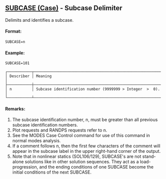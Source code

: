 ## [SUBCASE (Case)](https://nexus.hexagon.com/documentationcenter/bundle/MSC_Nastran_2022.4/page/Nastran_Combined_Book/qrg/casecontrol4a/TOC.SUBCASE.Case.xhtml) - Subcase Delimiter

Delimits and identifies a subcase.

#### Format:

```nastran
SUBCASE=n
```

#### Example:

```nastran
SUBCASE=101
```

```text
┌───────────┬──────────────────────────────────────────────────────────┐
│ Describer │ Meaning                                                  │
├───────────┼──────────────────────────────────────────────────────────┤
│ n         │ Subcase identification number (9999999 > Integer  >  0). │
└───────────┴──────────────────────────────────────────────────────────┘
```

#### Remarks:

1. The subcase identification number, n, must be greater than all previous subcase identification numbers.
2. Plot requests and RANDPS requests refer to n.
3. See the MODES Case Control command for use of this command in normal modes analysis.
4. If a comment follows n, then the first few characters of the comment will appear in the subcase label in the upper right-hand corner of the output.
5. Note that in nonlinear statics (SOL106/129), SUBCASE's are not stand-alone solutions like in other solution sequences. They act as a load-progression, and the ending conditions of one SUBCASE become the initial conditions of the next SUBCASE.
